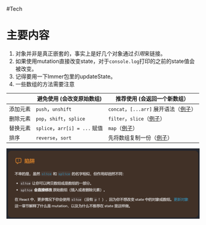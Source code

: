#Tech 

# 主要内容

1. 对象并非是真正嵌套的，事实上是好几个对象通过*引用*来链接。
2. 如果使用mutation直接改变state，对于`console.log`打印的之前的state值会被改变。
3. 记得要用一下Immer包里的updateState。
4. 一些数组的方法需要注意

|      | 避免使用 (会改变原始数组)             | 推荐使用 (会返回一个新数组）                                                                                             |
| ---- | -------------------------- | ----------------------------------------------------------------------------------------------------------- |
| 添加元素 | `push`，`unshift`           | `concat`，`[...arr]` 展开语法（[例子](https://zh-hans.react.dev/learn/updating-arrays-in-state#adding-to-an-array)） |
| 删除元素 | `pop`，`shift`，`splice`     | `filter`，`slice`（[例子](https://zh-hans.react.dev/learn/updating-arrays-in-state#removing-from-an-array)）     |
| 替换元素 | `splice`，`arr[i] = ...` 赋值 | `map`（[例子](https://zh-hans.react.dev/learn/updating-arrays-in-state#replacing-items-in-an-array)）           |
| 排序   | `reverse`，`sort`           | 先将数组复制一份（[例子](https://zh-hans.react.dev/learn/updating-arrays-in-state#making-other-changes-to-an-array)）   |

![](../img/2024-03-25-20240328230640.png)

